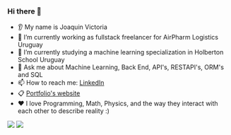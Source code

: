 
### Hi there 👋
* 👂 My name is Joaquin Victoria
* 🔭 I’m currently working as fullstack freelancer for AirPharm Logistics Uruguay
* 🌱 I’m currently studying a machine learning specialization in Holberton School Uruguay
* 💬 Ask me about Machine Learning, Back End, API's, RESTAPI's, ORM's and SQL
* 📫 How to reach me: <a href="https://www.linkedin.com/in/joaquin-victoria-delgado-31a53a222/">LinkedIn</a>
* 📋 <a href="https://joaquin2000zz.github.io/Joaquin2000zz/about/me.html">Portfolio's website</a>
* ❤️ I love Programming, Math, Physics, and the way they interact with each other to describe reality :)
<img src="https://github-readme-stats.vercel.app/api/top-langs?username=Joaquin2000zz&count_private=true"/>
<img src="https://github-readme-stats.vercel.app/api?username=Joaquin2000zz&count_private=true"/>
